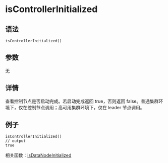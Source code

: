 # isControllerInitialized

## 语法

`isControllerInitialized()`

## 参数

无

## 详情

查看控制节点是否启动完成。若启动完成返回 true，否则返回 false。普通集群环境下，仅在控制节点调用；高可用集群环境下，仅在 leader 节点调用。

## 例子

```
isControllerInitialized()
// output
true
```

相关函数：[isDataNodeInitialized](isDataNodeInitialized.html)

